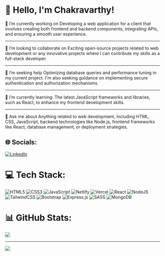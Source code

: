 # 💫 Hello, I'm Chakravarthy!
🔭 I’m currently working on Developing a web application for a client that involves creating both frontend and backend components, integrating APIs, and ensuring a smooth user experience.<be><hr/>👯 I’m looking to collaborate on Exciting open-source projects related to web development or any innovative projects where I can contribute my skills as a full-stack developer.<br><hr/>🤝 I’m seeking help Optimizing database queries and performance tuning in my current project. I'm also seeking guidance on implementing secure authentication and authorization mechanisms.<br><hr/>🌱 I’m currently learning: The latest JavaScript frameworks and libraries, such as React, to enhance my frontend development skills.<br><hr/>💬 Ask me about Anything related to web development, including HTML, CSS, JavaScript, backend technologies like Node.js, frontend frameworks like React, database management, or deployment strategies.<br>


## 🌐 Socials:
[![LinkedIn](https://img.shields.io/badge/LinkedIn-%230077B5.svg?logo=linkedin&logoColor=white)](https://linkedin.com/in/chakravarthy-e) 

# 💻 Tech Stack:
![HTML5](https://img.shields.io/badge/html5-%23E34F26.svg?style=for-the-badge&logo=html5&logoColor=white) ![CSS3](https://img.shields.io/badge/css3-%231572B6.svg?style=for-the-badge&logo=css3&logoColor=white) ![JavaScript](https://img.shields.io/badge/javascript-%23323330.svg?style=for-the-badge&logo=javascript&logoColor=%23F7DF1E) ![Netlify](https://img.shields.io/badge/netlify-%23000000.svg?style=for-the-badge&logo=netlify&logoColor=#00C7B7) ![Vercel](https://img.shields.io/badge/vercel-%23000000.svg?style=for-the-badge&logo=vercel&logoColor=white) ![React](https://img.shields.io/badge/react-%2320232a.svg?style=for-the-badge&logo=react&logoColor=%2361DAFB) ![NodeJS](https://img.shields.io/badge/node.js-6DA55F?style=for-the-badge&logo=node.js&logoColor=white) ![TailwindCSS](https://img.shields.io/badge/tailwindcss-%2338B2AC.svg?style=for-the-badge&logo=tailwind-css&logoColor=white) ![Bootstrap](https://img.shields.io/badge/bootstrap-%23563D7C.svg?style=for-the-badge&logo=bootstrap&logoColor=white) ![Express.js](https://img.shields.io/badge/express.js-%23404d59.svg?style=for-the-badge&logo=express&logoColor=%2361DAFB) ![SASS](https://img.shields.io/badge/SASS-hotpink.svg?style=for-the-badge&logo=SASS&logoColor=white) ![MongoDB](https://img.shields.io/badge/MongoDB-%234ea94b.svg?style=for-the-badge&logo=mongodb&logoColor=white)
# 📊 GitHub Stats:
![](https://github-readme-streak-stats.herokuapp.com/?user=Chakravarthy-E&theme=dark&hide_border=false)<br/>


---
[![](https://visitcount.itsvg.in/api?id=Chakravarthy-E&icon=5&color=1)](https://visitcount.itsvg.in)

<!-- Proudly created with GPRM ( https://gprm.itsvg.in ) -->

